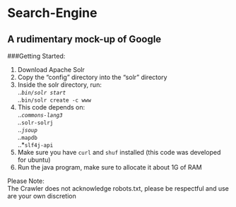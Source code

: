 # Search-Engine
## A rudimentary mock-up of Google

###Getting Started:  
  1. Download Apache Solr  
  2. Copy the “config” directory into the “solr” directory  
  3. Inside the solr directory, run:  
 ..*`bin/solr start`  
 ..*`bin/solr create -c www`  
  4. This code depends on:  
 ..*`commons-lang3`  
 ..*`solr-solrj`  
 ..*`jsoup`  
 ..*`mapdb`  
 ..*`slf4j-api`  
  5. Make sure you have `curl` and `shuf` installed (this code was developed for ubuntu)  
  6. Run the java program, make sure to allocate it about 1G of RAM  

Please Note:  
The Crawler does not acknowledge robots.txt, please be respectful and use are your own discretion 
